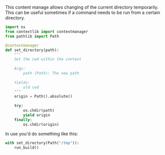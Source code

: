 This content manage allows changing of the current directory temporarily. This
can be useful sometimes if a command needs to be run from a certain directory.

```python
import os
from contextlib import contextmanager
from pathlib import Path

@contextmanager
def set_directory(path):
    """
    Set the cwd within the context
    
    Args:
        path (Path): The new path
    
    Yields:
        old cwd
    """
    origin = Path().absolute()
    
    try:
        os.chdir(path)
        yield origin
    finally:
        os.chdir(origin)
```

In use you'd do something like this:

```python
with set_directory(Path("/tmp")):
    run_build()
```
